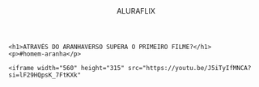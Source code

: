 <body>
    <header>ALURAFLIX</header>


    <h1>ATRAVÉS DO ARANHAVERSO SUPERA O PRIMEIRO FILME?</h1>
    <p>#homem-aranha</p>

    <iframe width="560" height="315" src="https://youtu.be/J5iTyIfMNCA?si=lF29HQpsK_7FtKXk"

</body>